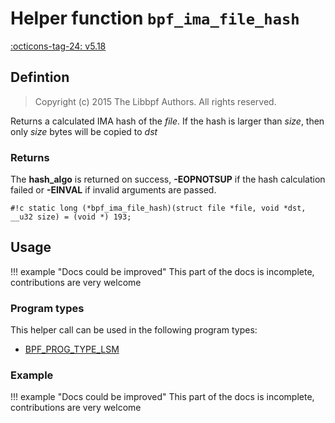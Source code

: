 # Helper function `bpf_ima_file_hash`

<!-- [FEATURE_TAG](bpf_ima_file_hash) -->
[:octicons-tag-24: v5.18](https://github.com/torvalds/linux/commit/174b16946e39ebd369097e0f773536c91a8c1a4c)
<!-- [/FEATURE_TAG] -->

## Defintion

> Copyright (c) 2015 The Libbpf Authors. All rights reserved.


<!-- [HELPER_FUNC_DEF] -->
Returns a calculated IMA hash of the _file_. If the hash is larger than _size_, then only _size_ bytes will be copied to _dst_

### Returns

The **hash_algo** is returned on success, **-EOPNOTSUP** if the hash calculation failed or **-EINVAL** if invalid arguments are passed.

`#!c static long (*bpf_ima_file_hash)(struct file *file, void *dst, __u32 size) = (void *) 193;`
<!-- [/HELPER_FUNC_DEF] -->

## Usage

!!! example "Docs could be improved"
    This part of the docs is incomplete, contributions are very welcome

### Program types

This helper call can be used in the following program types:

<!-- DO NOT EDIT MANUALLY -->
<!-- [HELPER_FUNC_PROG_REF] -->
 * [BPF_PROG_TYPE_LSM](../program-type/BPF_PROG_TYPE_LSM.md)
<!-- [/HELPER_FUNC_PROG_REF] -->

### Example

!!! example "Docs could be improved"
    This part of the docs is incomplete, contributions are very welcome
